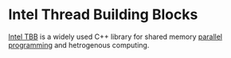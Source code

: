 # Intel Thread Building Blocks

[Intel TBB](https://software.intel.com/en-us/tbb) is a widely used C++ library
for shared memory [parallel programming](../../../programming/parallel-programming.md) and hetrogenous
computing.
